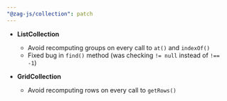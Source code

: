 ```yaml
---
"@zag-js/collection": patch
---
```


- **ListCollection**
  - Avoid recomputing groups on every call to `at()` and `indexOf()`
  - Fixed bug in `find()` method (was checking `!= null` instead of `!== -1`)

- **GridCollection**
  - Avoid recomputing rows on every call to `getRows()`
